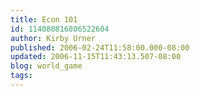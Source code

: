 ```yaml
---
title: Econ 101
id: 114080816806522604
author: Kirby Urner
published: 2006-02-24T11:58:00.000-08:00
updated: 2006-11-15T11:43:13.507-08:00
blog: world_game
tags: 
---
```


